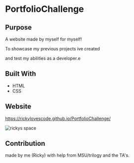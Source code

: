 # PortfolioChallenge

## Purpose

A website made by myself for myself!

To showcase my previous projects ive created

and test my abilities as a developer.e

## Built With

- HTML
- CSS

## Website

https://rickylovescode.github.io/PortfolioChallenge/

![rickys space](https://user-images.githubusercontent.com/69219899/145705186-b5de89d3-ef1d-4d28-b3fc-6f2bffb067f2.gif)



## Contribution

made by me (Ricky) with help from MSU/trilogy and the TA's.
